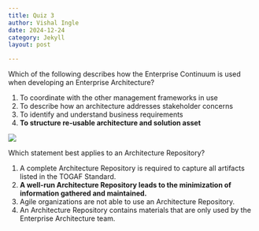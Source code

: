 ```yaml
---
title: Quiz 3
author: Vishal Ingle
date: 2024-12-24
category: Jekyll
layout: post

---
```


Which of the following describes how the Enterprise Continuum is used when developing an Enterprise Architecture?

1. To coordinate with the other management frameworks in use
2. To describe how an architecture addresses stakeholder concerns
3. To identify and understand business requirements
4. **To structure re-usable architecture and solution asset**

![](../assets/gitbook/images/MyScreenshot%202024-12-25%20at%209.48.51 AM.png)

Which statement best applies to an Architecture Repository?

1. A complete Architecture Repository is required to capture all artifacts listed in the TOGAF Standard.
2. **A well-run Architecture Repository leads to the minimization of information gathered and maintained.**
3. Agile organizations are not able to use an Architecture Repository.
4. An Architecture Repository contains materials that are only used by the Enterprise Architecture team.

